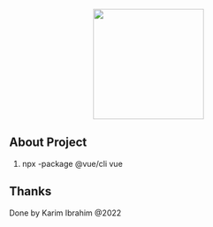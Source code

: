 <p align="center"><a href="https://v2.vuejs.org" target="_blank"><img src="https://v2.vuejs.org/images/logo.svg" height="200"></a></p>

## About Project

1. npx -package @vue/cli vue

## Thanks

Done by Karim Ibrahim @2022
